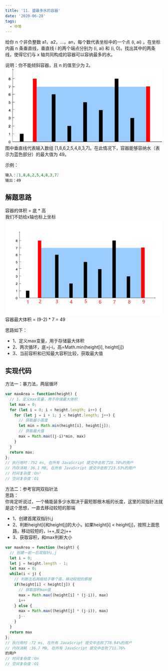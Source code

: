 ```yaml
---
title: '11. 盛最多水的容器'
date: '2020-06-28'
tags: 
  - 中等
---
```

给你 n 个非负整数 a1，a2，...，an，每个数代表坐标中的一个点 (i, ai) 。在坐标内画 n 条垂直线，垂直线 i 的两个端点分别为 (i, ai) 和 (i, 0)。找出其中的两条线，使得它们与 x 轴共同构成的容器可以容纳最多的水。

说明：你不能倾斜容器，且 n 的值至少为 2。<br/>
![11](../image/11.jpg)
图中垂直线代表输入数组 [1,8,6,2,5,4,8,3,7]。在此情况下，容器能够容纳水（表示为蓝色部分）的最大值为 49。

示例：
```md
输入：[1,8,6,2,5,4,8,3,7]
输出：49
```

## 解题思路
容器的体积 = 底 * 高 <br/>
我们不妨给x轴也标上坐标<br/>
![11-2](../image/11-2.png)
容器最大体积 = (9-2) * 7 = 49

思路如下：
- 1、定义max变量，用于存储最大体积
- 2、两次循环，底=j-i，高=Math.min(height[i], height[j])
- 3、当前容积和已知最大容积比较，获取最大值

## 实现代码
方法一：暴力法，两层循环
```js
var maxArea = function(height) {
  // 1、定义max变量，用于存储最大体积
  let max = 0;
  for (let i = 0; i < height.length; i++) {
    for (let j = i + 1; j < height.length; j++) {
      // 获取最小高度
      let min = Math.min(height[i], height[j]);
      // 获取最大值
      max = Math.max((j-i)*min, max)
    }
  }
  return max;
};
// 执行用时：752 ms, 在所有 JavaScript 提交中击败了28.78%的用户
// 内存消耗：36.1 MB, 在所有 JavaScript 提交中击败了23.53%的用户
// 时间复杂度：On²
// 空间复杂度：O1
```
方法二：参考官网双指针法<br/>
思路：<br/>
你肯定听说过，一个桶能装多少水取决于最短那根木板的长度，这里的双指针法就是这个思想，一直去移动较短的那端
- 1、创建首尾双指针i,j
- 2、判断height[i]和height[j]的大小，如果height[i] < height[j]，按照上面思路，移动较短的，i++,反之j++
- 3、获取容积，和max判断大小
```js
var maxArea = function (height) {
  // 创建一前一后双指针i,j
  let i = 0;
  let j = height.length - 1;
  let max = 0;
  while(i < j) {
    // 判断左右两根柱子哪个高，移动较短的那根
    if(height[i] < height[j]) {
      // 获取容积max值
      max = Math.max((height[i] * (j-i)), max)
      i++
    } else {
      max = Math.max((height[j] * (j-i)), max)
      j--
    }
  }
  return max
};
// 执行用时 :72 ms, 在所有 JavaScript 提交中击败了78.94%的用户
// 内存消耗 :36.7 MB, 在所有 JavaScript 提交中击败了11.76%
的用户
// 时间复杂度：On
// 空间复杂度：O1
```